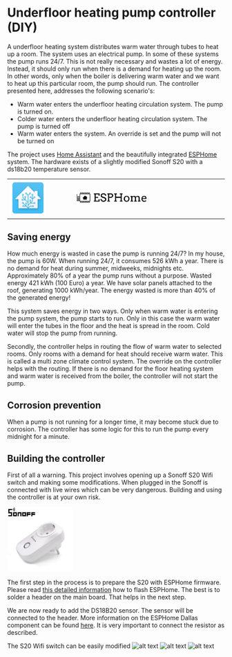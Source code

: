 # Underfloor heating pump controller (DIY)

A underfloor heating system distributes warm water through tubes to heat up a room. The system uses an electrical pump. In some of these systems the pump runs 24/7. This is not really necessary and wastes a lot of energy. Instead, it should only run when there is a demand for heating up the room. In other words, only when the boiler is delivering warm water and we want to heat up this particular room, the pump should run. The controller presented here, addresses the following scenario's:

- Warm water enters the underfloor heating circulation system. The pump is turned on.
- Colder water enters the underfloor heating circulation system. The pump is turned off
- Warm water enters the system. An override is set and the pump will not be turned on

The project uses [Home Assistant](https://www.home-assistant.io/) and the beautifully integrated [ESPHome](https://esphome.io/) system. The hardware exists of a slightly modified Sonoff S20 with a ds18b20 temperature sensor.

<table>
    <tr>
    <td align="left">
        <img src="images/ha.svg"
            alt="Home Assistant"
            href="https://www.home-assistant.io/"
            style="width: 60%"/>
     </td>
     <td align="left" width="70%">
        <img src="images/esphome.svg"
            alt="ESP Home"
            href="https://esphome.io/"
            style="width: 50%"/>
     </td>
     </tr>
</table>

## Saving energy

How much energy is wasted in case the pump is running 24/7? In my house, the pump is 60W. When running 24/7, it consumes 526 kWh a year. There is no demand for heat during summer, midweeks, midnights etc. Approximately 80% of a year the pump runs without a purpose. Wasted energy 421 kWh (100 Euro) a year. We have solar panels attached to the roof, generating 1000 kWh/year. The energy wasted is more than 40% of the generated energy!

This system saves energy in two ways. Only when warm water is entering the pump system, the pump starts to run. Only in this case the warm water will enter the tubes in the floor and the heat is spread in the room. Cold water will stop the pump from running.

Secondly, the controller helps in routing the flow of warm water to selected rooms. Only rooms with a demand for heat should receive warm water. This is called a multi zone climate control system. The override on the controller helps with the routing. If there is no demand for the floor heating system and warm water is received from the boiler, the controller will not start the pump.

## Corrosion prevention

When a pump is not running for a longer time, it may become stuck due to corrosion. The controller has some logic for this to run the pump every midnight for a minute.

## Building the controller

First of all a warning. This project involves opening up a Sonoff S20 Wifi switch and making some modifications. When plugged in the Sonoff is connected with live wires which can be very dangerous. Building and using the controller is at your own risk.

<img src="images/s20.png"
            alt="ESP Home"
            style="width: 30%"/>

The first step in the process is to prepare the S20 with ESPHome firmware. Please read [this detailed information](https://esphome.io/devices/sonoff_s20.html) how to flash ESPHome. The best is to solder a header on the main board. That helps in the next step.

We are now ready to add the DS18B20 sensor. The sensor will be connected to the header. More information on the ESPHome Dallas component can be found [here](https://esphome.io/components/sensor/dallas.html). It is very important to connect the resistor as described.

The S20 Wifi switch can be easily modified
![alt text](<https://raw.githubusercontent.com/jeroenvdwaal/underfloor_heating_pump_controller/master/images/ui.png> "lovelace example")
![alt text](https://raw.githubusercontent.com/jeroenvdwaal/underfloor_heating_pump_controller/master/images/s20.png "Sonoff S20")
![alt text](https://raw.githubusercontent.com/jeroenvdwaal/underfloor_heating_pump_controller/master/images/ds18b20.png "Temperature sensor")
